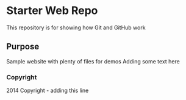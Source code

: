 # Starter Web Repo

This repository is for showing how Git and GitHub work

## Purpose

Sample website with plenty of files for demos
Adding some text here

### Copyright

2014 Copyright - adding this line